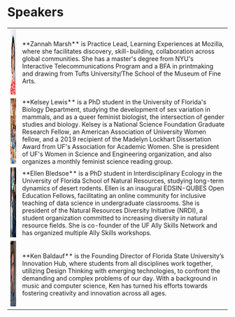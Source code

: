 # Speakers

<table>

<tr>
<td><img src="zannah_marsh.jpg" alt="Zannah Marsh" height="150" width="150"></td>
<td>**Zannah Marsh** is Practice Lead, Learning Experiences at Mozilla, where she facilitates discovery, skill-building, collaboration across global communities. She has a master's degree from NYU's Interactive Telecommunications Program and a BFA in printmaking and drawing from Tufts University/The School of the Museum of Fine Arts.
</td>
</tr>

<tr>
<td><img src="kelsey_lewis.jpg" alt="Kelsey Lewis" height="150" width="150"></td>
<td>**Kelsey Lewis** is a PhD student in the University of Florida's Biology Department, studying the development of sex variation in mammals, and as a queer feminist biologist, the intersection of gender studies and biology. Kelsey is a National Science Foundation Graduate Research Fellow, an American Association of University Women fellow, and a 2019 recipient of the Madelyn Lockhart Dissertation Award from UF's Association for Academic Women. She is president of UF's Women in Science and Engineering organization, and also organizes a monthly feminist science reading group.</td>
</tr>

<tr>
<td><img src="ellen_bledsoe.jpg" alt="Ellen Bledsoe" height="160" width="150"></td>
<td>**Ellen Bledsoe** is a PhD student in Interdisciplinary Ecology in the University of Florida School of Natural Resources, studying long-term dynamics of desert rodents. Ellen is an inaugural EDSIN-QUBES Open Education Fellows, facilitating an online community for inclusive teaching of data science in undergraduate classrooms. She is president of the Natural Resources Diversity Initiative (NRDI), a student organization committed to increasing diversity in natural resource fields. She is co-founder of the UF Ally Skills Network and has organized multiple Ally Skills workshops.</td>
</tr>

<tr>
<td><img src="ken_baldauf.jpg" alt="Ken Baldauf" height="150" width="150"></td>
<td>**Ken Baldauf** is the Founding Director of Florida State University’s Innovation Hub, where students from all disciplines work together, utilizing Design Thinking with emerging technologies, to confront the demanding and complex problems of our day. With a background in music and computer science, Ken has turned his efforts towards fostering creativity and innovation across all ages.</td>
</tr>

</table>